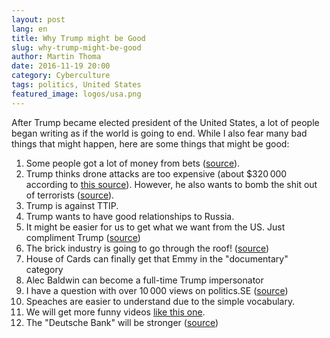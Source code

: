 ```yaml
---
layout: post
lang: en
title: Why Trump might be Good
slug: why-trump-might-be-good
author: Martin Thoma
date: 2016-11-19 20:00
category: Cyberculture
tags: politics, United States
featured_image: logos/usa.png
---
```

After Trump became elected president of the United States, a lot of people
began writing as if the world is going to end. While I also fear many bad
things that might happen, here are some things that might be good:

1. Some people got a lot of money from bets ([source](http://time.com/money/4565236/donald-trump-2016-election-win-gambling-bets/)).
2. Trump thinks drone attacks are too expensive (about $320&thinsp;000 according to [this source](https://www.quora.com/How-much-does-one-airstrike-cost/answer/Christopher-Troskosky?srid=vW2s)). However, he also wants to bomb the shit out of terrorists ([source](http://www.independent.co.uk/news/world/americas/donald-trump-drone-strikes-bombing-isis-pirates-no-rules-obama-deaths-a7423401.html)).
3. Trump is against TTIP.
4. Trump wants to have good relationships to Russia.
5. It might be easier for us to get what we want from the US. Just compliment Trump ([source](https://www.youtube.com/watch?v=Fx5TDTDJzSU))
6. The brick industry is going to go through the roof! ([source](http://www.manager-magazin.de/politik/artikel/a-1120551.html))
7. House of Cards can finally get that Emmy in the "documentary" category
8. Alec Baldwin can become a full-time Trump impersonator
9. I have a question with over 10&thinsp;000 views on politics.SE ([source](http://politics.stackexchange.com/q/9844/2846))
10. Speaches are easier to understand due to the simple vocabulary.
11. We will get more funny videos [like this one](https://www.youtube.com/watch?v=bCo_XypJJus).
12. The "Deutsche Bank" will be stronger ([source](https://theintercept.com/2016/11/10/trump-presidency-could-be-worth-14-billion-to-his-troubled-lender/))
